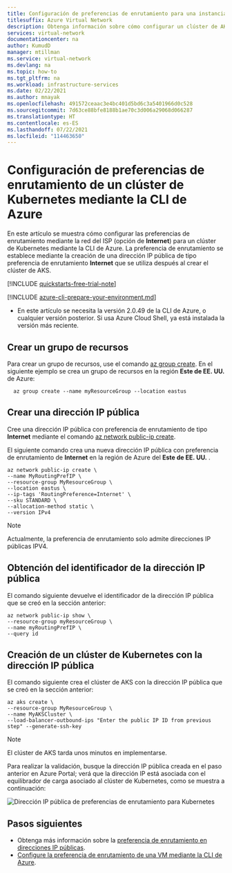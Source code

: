 ```yaml
---
title: Configuración de preferencias de enrutamiento para una instancia de Azure Kubernetes Service mediante la CLI de Azure
titlesuffix: Azure Virtual Network
description: Obtenga información sobre cómo configurar un clúster de AKS con preferencias de enrutamiento mediante la CLI de Azure.
services: virtual-network
documentationcenter: na
author: KumudD
manager: mtillman
ms.service: virtual-network
ms.devlang: na
ms.topic: how-to
ms.tgt_pltfrm: na
ms.workload: infrastructure-services
ms.date: 02/22/2021
ms.author: mnayak
ms.openlocfilehash: 491572ceaac3e4bc401d5bd6c3a5401966d0c528
ms.sourcegitcommit: 7d63ce88bfe8188b1ae70c3d006a29068d066287
ms.translationtype: HT
ms.contentlocale: es-ES
ms.lasthandoff: 07/22/2021
ms.locfileid: "114463650"
---
```

# <a name="configure-routing-preference-for-a-kubernetes-cluster-using-azure-cli"></a>Configuración de preferencias de enrutamiento de un clúster de Kubernetes mediante la CLI de Azure

En este artículo se muestra cómo configurar las preferencias de enrutamiento mediante la red del ISP (opción de **Internet**) para un clúster de Kubernetes mediante la CLI de Azure. La preferencia de enrutamiento se establece mediante la creación de una dirección IP pública de tipo preferencia de enrutamiento **Internet** que se utiliza después al crear el clúster de AKS.

[!INCLUDE [quickstarts-free-trial-note](../../includes/quickstarts-free-trial-note.md)]

[!INCLUDE [azure-cli-prepare-your-environment.md](../../includes/azure-cli-prepare-your-environment.md)]

- En este artículo se necesita la versión 2.0.49 de la CLI de Azure, o cualquier versión posterior. Si usa Azure Cloud Shell, ya está instalada la versión más reciente.

## <a name="create-a-resource-group"></a>Crear un grupo de recursos
Para crear un grupo de recursos, use el comando [az group create](/cli/azure/group#az_group_create). En el siguiente ejemplo se crea un grupo de recursos en la región **Este de EE. UU.** de Azure:

```azurecli
  az group create --name myResourceGroup --location eastus
```
## <a name="create-a-public-ip-address"></a>Crear una dirección IP pública

Cree una dirección IP pública con preferencia de enrutamiento de tipo **Internet** mediante el comando [az network public-ip create](/cli/azure/network/public-ip#az_network_public_ip_create).

El siguiente comando crea una nueva dirección IP pública con preferencia de enrutamiento de **Internet** en la región de Azure del **Este de EE. UU.** .

```azurecli
az network public-ip create \
--name MyRoutingPrefIP \
--resource-group MyResourceGroup \
--location eastus \
--ip-tags 'RoutingPreference=Internet' \
--sku STANDARD \
--allocation-method static \
--version IPv4
```
> [!NOTE]
>  Actualmente, la preferencia de enrutamiento solo admite direcciones IP públicas IPV4.

## <a name="get-the-id-of-public-ip-address"></a>Obtención del identificador de la dirección IP pública

El comando siguiente devuelve el identificador de la dirección IP pública que se creó en la sección anterior:
```azurecli
az network public-ip show \
--resource-group myResourceGroup \
--name myRoutingPrefIP \
--query id
```
## <a name="create-kubernetes-cluster-with-the-public-ip"></a>Creación de un clúster de Kubernetes con la dirección IP pública

El comando siguiente crea el clúster de AKS con la dirección IP pública que se creó en la sección anterior:

```azurecli
az aks create \
--resource-group MyResourceGroup \
--name MyAKSCluster \
--load-balancer-outbound-ips "Enter the public IP ID from previous step" --generate-ssh-key
```

>[!NOTE]
>El clúster de AKS tarda unos minutos en implementarse.

Para realizar la validación, busque la dirección IP pública creada en el paso anterior en Azure Portal; verá que la dirección IP está asociada con el equilibrador de carga asociado al clúster de Kubernetes, como se muestra a continuación:

 ![Dirección IP pública de preferencias de enrutamiento para Kubernetes](./media/routing-preference-azure-kubernetes-service-cli/routing-preference-azure-kubernetes-service.png)


## <a name="next-steps"></a>Pasos siguientes

- Obtenga más información sobre la [preferencia de enrutamiento en direcciones IP públicas](routing-preference-overview.md). 
- [Configure la preferencia de enrutamiento de una VM mediante la CLI de Azure](configure-routing-preference-virtual-machine-cli.md).
